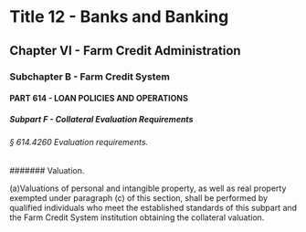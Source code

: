 
# Title 12 - Banks and Banking
## Chapter VI - Farm Credit Administration
### Subchapter B - Farm Credit System
#### PART 614 - LOAN POLICIES AND OPERATIONS
##### Subpart F - Collateral Evaluation Requirements
###### § 614.4260 Evaluation requirements.
####### Valuation.

(a)Valuations of personal and intangible property, as well as real property exempted under paragraph (c) of this section, shall be performed by qualified individuals who meet the established standards of this subpart and the Farm Credit System institution obtaining the collateral valuation.
